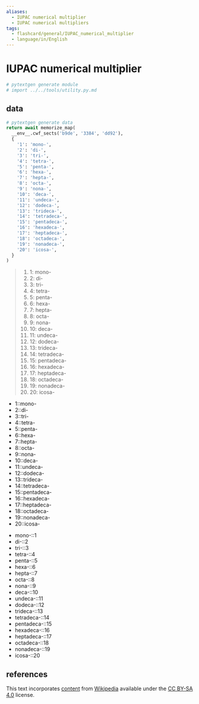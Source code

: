 ```yaml
---
aliases:
  - IUPAC numerical multiplier
  - IUPAC numerical multipliers
tags:
  - flashcard/general/IUPAC_numerical_multiplier
  - language/in/English
---
```


# IUPAC numerical multiplier

```Python
# pytextgen generate module
# import ../../tools/utility.py.md
```

## data

```Python
# pytextgen generate data
return await memorize_map(
  __env__.cwf_sects('b9de', '3384', 'dd92'),
  {
    '1': 'mono-',
    '2': 'di-',
    '3': 'tri-',
    '4': 'tetra-',
    '5': 'penta-',
    '6': 'hexa-',
    '7': 'hepta-',
    '8': 'octa-',
    '9': 'nona-',
    '10': 'deca-',
    '11': 'undeca-',
    '12': 'dodeca-',
    '13': 'trideca-',
    '14': 'tetradeca-',
    '15': 'pentadeca-',
    '16': 'hexadeca-',
    '17': 'heptadeca-',
    '18': 'octadeca-',
    '19': 'nonadeca-',
    '20': 'icosa-',
  }
)
```

<!--pytextgen generate section="b9de"--><!-- The following content is generated at 2023-03-20T22:41:22.058927+08:00. Any edits will be overridden! -->

> 1. 1: mono-
> 2. 2: di-
> 3. 3: tri-
> 4. 4: tetra-
> 5. 5: penta-
> 6. 6: hexa-
> 7. 7: hepta-
> 8. 8: octa-
> 9. 9: nona-
> 10. 10: deca-
> 11. 11: undeca-
> 12. 12: dodeca-
> 13. 13: trideca-
> 14. 14: tetradeca-
> 15. 15: pentadeca-
> 16. 16: hexadeca-
> 17. 17: heptadeca-
> 18. 18: octadeca-
> 19. 19: nonadeca-
> 20. 20: icosa-

<!--/pytextgen-->

<!--pytextgen generate section="3384"--><!-- The following content is generated at 2024-01-04T20:17:52.061211+08:00. Any edits will be overridden! -->

- 1::mono- <!--SR:!2027-08-22,1250,350-->
- 2::di- <!--SR:!2027-11-23,1321,350-->
- 3::tri- <!--SR:!2028-08-02,1519,350-->
- 4::tetra- <!--SR:!2027-06-24,1200,350-->
- 5::penta- <!--SR:!2027-06-11,1191,350-->
- 6::hexa- <!--SR:!2027-05-13,1167,350-->
- 7::hepta- <!--SR:!2027-05-19,1172,350-->
- 8::octa- <!--SR:!2027-11-22,1321,350-->
- 9::nona- <!--SR:!2028-04-08,1428,350-->
- 10::deca- <!--SR:!2027-11-14,1314,350-->
- 11::undeca- <!--SR:!2026-10-07,920,330-->
- 12::dodeca- <!--SR:!2026-01-17,775,330-->
- 13::trideca- <!--SR:!2027-06-02,1184,350-->
- 14::tetradeca- <!--SR:!2027-08-16,1245,350-->
- 15::pentadeca- <!--SR:!2025-11-10,668,330-->
- 16::hexadeca- <!--SR:!2027-04-22,1150,350-->
- 17::heptadeca- <!--SR:!2025-05-30,583,310-->
- 18::octadeca- <!--SR:!2028-08-15,1530,350-->
- 19::nonadeca- <!--SR:!2027-05-27,1179,350-->
- 20::icosa- <!--SR:!2025-07-11,569,310-->

<!--/pytextgen-->

<!--pytextgen generate section="dd92"--><!-- The following content is generated at 2024-01-04T20:17:52.100768+08:00. Any edits will be overridden! -->

- mono-::1 <!--SR:!2027-11-08,1309,350-->
- di-::2 <!--SR:!2028-08-06,1522,350-->
- tri-::3 <!--SR:!2027-06-06,1187,350-->
- tetra-::4 <!--SR:!2027-04-26,1153,350-->
- penta-::5 <!--SR:!2026-10-12,925,330-->
- hexa-::6 <!--SR:!2026-08-12,939,330-->
- hepta-::7 <!--SR:!2025-05-26,579,310-->
- octa-::8 <!--SR:!2027-05-06,1161,350-->
- nona-::9 <!--SR:!2028-08-20,1534,350-->
- deca-::10 <!--SR:!2028-03-28,1419,350-->
- undeca-::11 <!--SR:!2027-12-24,1345,350-->
- dodeca-::12 <!--SR:!2026-09-06,902,330-->
- trideca-::13 <!--SR:!2027-05-03,1159,350-->
- tetradeca-::14 <!--SR:!2025-07-04,573,310-->
- pentadeca-::15 <!--SR:!2025-09-24,631,310-->
- hexadeca-::16 <!--SR:!2028-04-03,1423,350-->
- heptadeca-::17 <!--SR:!2027-02-25,1109,350-->
- octadeca-::18 <!--SR:!2027-10-01,1278,350-->
- nonadeca-::19 <!--SR:!2027-11-30,1327,350-->
- icosa-::20 <!--SR:!2027-12-19,1341,350-->

<!--/pytextgen-->

## references

This text incorporates [content](https://en.wikipedia.org/wiki/IUPAC_numerical_multiplier) from [Wikipedia](Wikipedia.md) available under the [CC BY-SA 4.0](https://creativecommons.org/licenses/by-sa/4.0/) license.

